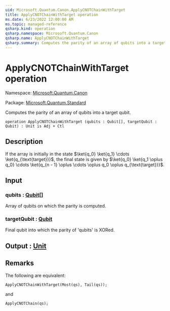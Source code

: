 ```yaml
---
uid: Microsoft.Quantum.Canon.ApplyCNOTChainWithTarget
title: ApplyCNOTChainWithTarget operation
ms.date: 6/23/2022 12:00:00 AM
ms.topic: managed-reference
qsharp.kind: operation
qsharp.namespace: Microsoft.Quantum.Canon
qsharp.name: ApplyCNOTChainWithTarget
qsharp.summary: Computes the parity of an array of qubits into a target qubit.
---
```


# ApplyCNOTChainWithTarget operation

Namespace: [Microsoft.Quantum.Canon](xref:Microsoft.Quantum.Canon)

Package: [Microsoft.Quantum.Standard](https://nuget.org/packages/Microsoft.Quantum.Standard)


Computes the parity of an array of qubits into a target qubit.

```qsharp
operation ApplyCNOTChainWithTarget (qubits : Qubit[], targetQubit : Qubit) : Unit is Adj + Ctl
```


## Description

If the array is initially in the state$\ket{q_0} \ket{q_1} \cdots \ket{q_{\text{target}}}$,the final state is given by$\ket{q_0} \ket{q_1 \oplus q_0} \cdots \ket{q_{n - 1} \oplus \cdots \oplus q_0 \oplus q_{\text{target}}}$.

## Input

### qubits : [Qubit](xref:microsoft.quantum.qsharp.valueliterals#qubit-literals)[]

Array of qubits on which the parity is computed.


### targetQubit : [Qubit](xref:microsoft.quantum.qsharp.valueliterals#qubit-literals)

Final qubit into which the parity of 'qubits' is XORed.



## Output : [Unit](xref:microsoft.quantum.qsharp.valueliterals#unit-literal)



## Remarks

The following are equivalent:```qsharpApplyCNOTChainWithTarget(Most(qs), Tail(qs));```and```qsharpApplyCNOTChain(qs);```
